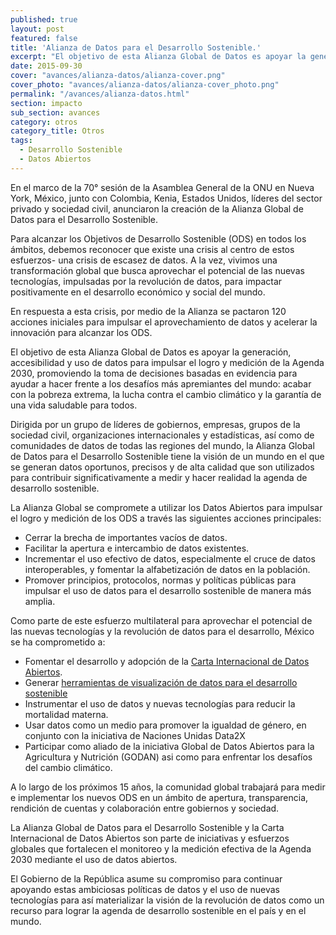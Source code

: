 ```yaml
---
published: true
layout: post
featured: false
title: 'Alianza de Datos para el Desarrollo Sostenible.'
excerpt: "El objetivo de esta Alianza Global de Datos es apoyar la generación, accesibilidad y uso de datos para impulsar el logro y medición de la Agenda 2030,"
date: 2015-09-30
cover: "avances/alianza-datos/alianza-cover.png"
cover_photo: "avances/alianza-datos/alianza-cover_photo.png"
permalink: "/avances/alianza-datos.html"
section: impacto
sub_section: avances
category: otros
category_title: Otros
tags:
  - Desarrollo Sostenible
  - Datos Abiertos
---
```


En el marco de la 70° sesión de la Asamblea General de la ONU en Nueva York, México, junto con Colombia, Kenia, Estados Unidos, líderes del sector privado y sociedad civil, anunciaron la creación de la Alianza Global de Datos para el Desarrollo Sostenible.

Para alcanzar los Objetivos de Desarrollo Sostenible (ODS) en todos los ámbitos, debemos reconocer que existe una crisis al centro de estos esfuerzos- una crisis de escasez de datos. A la vez, vivimos una transformación global que busca aprovechar el potencial de las nuevas tecnologías, impulsadas por la revolución de datos, para impactar positivamente en el desarrollo económico y social del mundo.

En respuesta a esta crisis, por medio de la Alianza se pactaron 120 acciones iniciales para impulsar el aprovechamiento de datos y acelerar la innovación para alcanzar los ODS.

El objetivo de esta Alianza Global de Datos es apoyar la generación, accesibilidad y uso de datos para impulsar el logro y medición de la Agenda 2030, promoviendo la toma de decisiones basadas en evidencia para ayudar a hacer frente a los desafíos más apremiantes del mundo: acabar con la pobreza extrema, la lucha contra el cambio climático y la garantía de una vida saludable para todos.

Dirigida por un grupo de líderes de gobiernos, empresas, grupos de la sociedad civil, organizaciones internacionales y estadísticas, así como de comunidades de datos de todas las regiones del mundo, la Alianza Global de Datos para el Desarrollo Sostenible tiene la visión de un mundo en el que se generan datos oportunos, precisos y de alta calidad que son utilizados para contribuir significativamente a medir y hacer realidad la agenda de desarrollo sostenible.

La Alianza Global se compromete a utilizar los Datos Abiertos para impulsar el logro y medición de los ODS a través las siguientes acciones principales:

* Cerrar la brecha de importantes vacíos de datos.
* Facilitar la apertura e intercambio de datos existentes.
* Incrementar el uso efectivo de datos, especialmente el cruce de datos interoperables, y fomentar la alfabetización de datos en la población.
* Promover principios, protocolos, normas y políticas públicas para impulsar el uso de datos para el desarrollo sostenible de manera más amplia.


Como parte de este esfuerzo multilateral para aprovechar el potencial de las nuevas tecnologías y la revolución de datos para el desarrollo, México se ha comprometido a:

* Fomentar el desarrollo y adopción de la [Carta Internacional de Datos Abiertos](http://opendatacharter.net).
* Generar [herramientas de visualización de datos para el desarrollo sostenible](http://opendatacharter.net)
* Instrumentar el uso de datos y nuevas tecnologías para reducir la mortalidad materna.
* Usar datos como un medio para promover la igualdad de género, en conjunto con la iniciativa de Naciones Unidas Data2X
* Participar como aliado de la iniciativa Global de Datos Abiertos para la Agricultura y Nutrición (GODAN) asi como para enfrentar los desafíos del cambio climático.


A lo largo de los próximos 15 años, la comunidad global trabajará para medir e implementar los nuevos ODS en un ámbito de apertura, transparencia, rendición de cuentas y colaboración entre gobiernos y sociedad.  

La Alianza Global de Datos para el Desarrollo Sostenible y la Carta Internacional de Datos Abiertos son parte de iniciativas y esfuerzos globales que fortalecen el monitoreo y la medición efectiva de la Agenda 2030 mediante el uso de datos abiertos.

El Gobierno de la República asume su compromiso para continuar apoyando estas ambiciosas políticas de datos y el uso de nuevas tecnologías para así materializar la visión de la revolución de datos como un recurso para lograr la agenda de desarrollo sostenible en el país y en el mundo.
